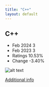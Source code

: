 ```yaml
---
title: "C++"
layout: default
---
```


## C++
* Feb 2024 3
* Feb 2023 3
* Ratings 10.53%
* Change -3.40%

![alt text][logo2]

[logo2]: https://www.tiobe.com/wp-content/themes/tiobe/tiobe-index/images/C__.png

[Additional info](https://www.w3schools.com/cpp/cpp_intro.asp)
